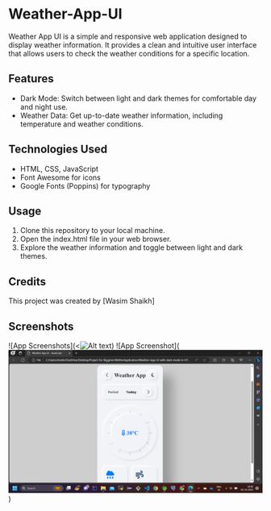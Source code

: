 
# Weather-App-UI

Weather App UI is a simple and responsive web application designed to display weather information. It provides a clean and intuitive user interface that allows users to check the weather conditions for a specific location.

## Features
- Dark Mode: Switch between light and dark themes for comfortable day and night use.
- Weather Data: Get up-to-date weather information, including temperature and weather conditions.



## Technologies Used
- HTML, CSS, JavaScript
- Font Awesome for icons
- Google Fonts (Poppins) for typography

## Usage
1. Clone this repository to your local machine.
2. Open the index.html file in your web browser.
3. Explore the weather information and toggle between light and dark themes.

## Credits
This project was created by [Wasim Shaikh]

## Screenshots
![App Screenshots](<![Alt text](<Screenshot (156).png>))
![App Screenshot](![Alt text](<Screenshot (155).png>))
